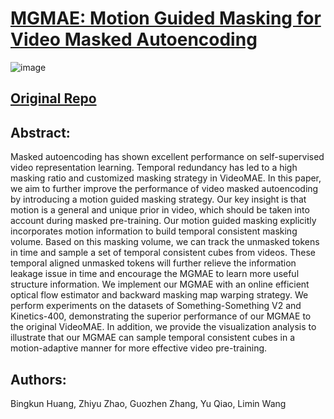 # [MGMAE: Motion Guided Masking for Video Masked Autoencoding](https://arxiv.org/abs/2308.10794)



![image](https://github.com/user-attachments/assets/1f14bc14-e4ac-473c-b995-925ddb6b97af)
## [Original Repo](https://github.com/MCG-NJU/MGMAE)
## Abstract:
Masked autoencoding has shown excellent performance on self-supervised video representation learning. Temporal redundancy has led to a high masking ratio and customized masking strategy in VideoMAE. In this paper, we aim to further improve the performance of video masked autoencoding by introducing a motion guided masking strategy. Our key insight is that motion is a general and unique prior in video, which should be taken into account during masked pre-training. Our motion guided masking explicitly incorporates motion information to build temporal consistent masking volume. Based on this masking volume, we can track the unmasked tokens in time and sample a set of temporal consistent cubes from videos. These temporal aligned unmasked tokens will further relieve the information leakage issue in time and encourage the MGMAE to learn more useful structure information. We implement our MGMAE with an online efficient optical flow estimator and backward masking map warping strategy. We perform experiments on the datasets of Something-Something V2 and Kinetics-400, demonstrating the superior performance of our MGMAE to the original VideoMAE. In addition, we provide the visualization analysis to illustrate that our MGMAE can sample temporal consistent cubes in a motion-adaptive manner for more effective video pre-training.



## Authors:
Bingkun Huang, Zhiyu Zhao, Guozhen Zhang, Yu Qiao, Limin Wang
